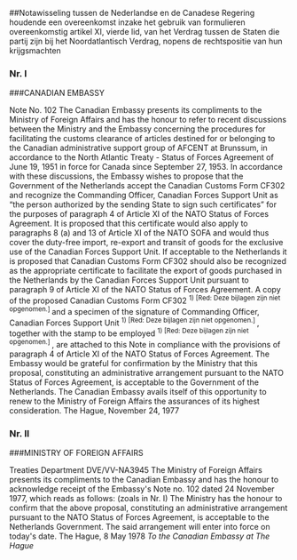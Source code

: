 <meta http-equiv='Content-Type' content='text/html; charset=utf-8' />

##Notawisseling tussen de Nederlandse en de Canadese Regering houdende een overeenkomst inzake het gebruik van formulieren overeenkomstig artikel XI, vierde lid, van het Verdrag tussen de Staten die partij zijn bij het Noordatlantisch Verdrag, nopens de rechtspositie van hun krijgsmachten

### Nr.  I  

###CANADIAN EMBASSY

Note No. 102 The Canadian Embassy presents its compliments to the Ministry of Foreign Affairs and has the honour to refer to recent discussions between the Ministry and the Embassy concerning the procedures for facilitating the customs clearance of articles destined for or belonging to the Canadian administrative support group of AFCENT at Brunssum, in accordance to the North Atlantic Treaty - Status of Forces Agreement of June 19, 1951 in force for Canada since September 27, 1953. In accordance with these discussions, the Embassy wishes to propose that the Government of the Netherlands accept the Canadian Customs Form CF302 and recognize the Commanding Officer, Canadian Forces Support Unit as “the person authorized by the sending State to sign such certificates” for the purposes of paragraph 4 of Article XI of the NATO Status of Forces Agreement. It is proposed that this certificate would also apply to paragraphs 8 (a) and 13 of Article XI of the NATO SOFA and would thus cover the duty-free import, re-export and transit of goods for the exclusive use of the Canadian Forces Support Unit. If acceptable to the Netherlands it is proposed that Canadian Customs Form CF302 should also be recognized as the appropriate certificate to facilitate the export of goods purchased in the Netherlands by the Canadian Forces Support Unit pursuant to paragraph 9 of Article XI of the NATO Status of Forces Agreement. A copy of the proposed Canadian Customs Form CF302 <sup> 1)  [Red: Deze bijlagen zijn niet opgenomen.] </sup>and a specimen of the signature of Commanding Officer, Canadian Forces Support Unit <sup> 1)  [Red: Deze bijlagen zijn niet opgenomen.] </sup>, together with the stamp to be employed <sup> 1)  [Red: Deze bijlagen zijn niet opgenomen.] </sup>, are attached to this Note in compliance with the provisions of paragraph 4 of Article XI of the NATO Status of Forces Agreement. The Embassy would be grateful for confirmation by the Ministry that this proposal, constituting an administrative arrangement pursuant to the NATO Status of Forces Agreement, is acceptable to the Government of the Netherlands. The Canadian Embassy avails itself of this opportunity to renew to the Ministry of Foreign Affairs the assurances of its highest consideration. The Hague,  November 24, 1977   

### Nr.  II  

###MINISTRY OF FOREIGN AFFAIRS

Treaties Department DVE/VV-NA3945 The Ministry of Foreign Affairs presents its compliments to the Canadian Embassy and has the honour to acknowledge receipt of the Embassy's Note no. 102 dated 24 November 1977, which reads as follows: (zoals in Nr. I) The Ministry has the honour to confirm that the above proposal, constituting an administrative arrangement pursuant to the NATO Status of Forces Agreement, is acceptable to the Netherlands Government. The said arrangement will enter into force on today's date. The Hague, 8 May 1978 *To the Canadian Embassy* *at* *The Hague*   
